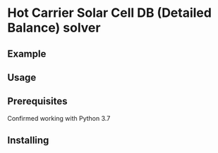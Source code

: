 # Hot Carrier Solar Cell DB (Detailed Balance) solver


## Example



## Usage


## Prerequisites

Confirmed working with Python 3.7

## Installing

